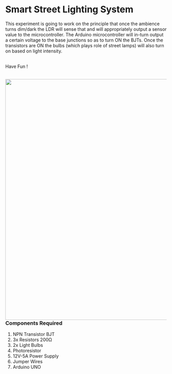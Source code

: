 <h1>Smart Street Lighting System</h1>

<div>
    <p>This experiment is going to work on the principle that once the ambience turns dim/dark the LDR will sense that and will appropriately output a sensor value to the microcontroller. 
      The Arduino microcontroller will in-turn output a certain voltage to the base junctions so as to turn ON the BJTs.
      Once the transistors are ON the bulbs (which plays role of street lamps) will also turn on based on light intensity.
      <br><br>
        

  Have Fun !</p>
    <br>
    <img width=750 align=right src="https://github.com/Zayd1602/Dive-into-Electronics/blob/main/Intermediate%201/02-Smart%20Street%20Lighting%20System/circ.gif">
  <h3>Components Required</h3>
  <ol>
    <li>NPN Transistor BJT</li>
    <li>3x Resistors 200Ω</li>
    <li>2x Light Bulbs</li>
    <li>Photoresistor</li>
    <li>12V-5A Power Supply</li>
    <li>Jumper Wires</li>
    <li>Arduino UNO</li>
  </ol>
    
</div>
